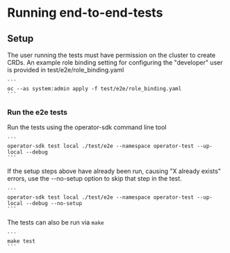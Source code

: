 # Running end-to-end-tests

## Setup

The user running the tests must have permission on the cluster to
create CRDs. An example role binding setting for configuring the
"developer" user is provided in test/e2e/role_binding.yaml

    ```
    oc --as system:admin apply -f test/e2e/role_binding.yaml
    ```

### Run the e2e tests

Run the tests using the operator-sdk command line tool

    ```
    operator-sdk test local ./test/e2e --namespace operator-test --up-local --debug
    ```

If the setup steps above have already been run, causing "X already
exists" errors, use the --no-setup option to skip that step in the test.

    ```
    operator-sdk test local ./test/e2e --namespace operator-test --up-local --debug --no-setup
    ```

The tests can also be run via `make`

    ```
    make test
    ```
